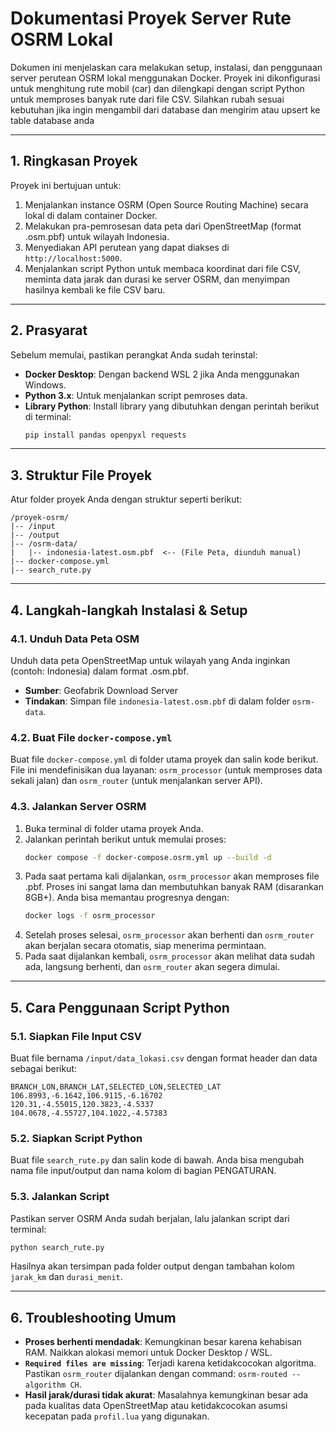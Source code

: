 
# Dokumentasi Proyek Server Rute OSRM Lokal

Dokumen ini menjelaskan cara melakukan setup, instalasi, dan penggunaan server perutean OSRM lokal menggunakan Docker. Proyek ini dikonfigurasi untuk menghitung rute mobil (car) dan dilengkapi dengan script Python untuk memproses banyak rute dari file CSV. Silahkan rubah sesuai kebutuhan jika ingin mengambil dari database dan mengirim atau upsert ke table database anda

-----

## 1\. Ringkasan Proyek

Proyek ini bertujuan untuk:

1.  Menjalankan instance OSRM (Open Source Routing Machine) secara lokal di dalam container Docker.
2.  Melakukan pra-pemrosesan data peta dari OpenStreetMap (format .osm.pbf) untuk wilayah Indonesia.
3.  Menyediakan API perutean yang dapat diakses di `http://localhost:5000`.
4.  Menjalankan script Python untuk membaca koordinat dari file CSV, meminta data jarak dan durasi ke server OSRM, dan menyimpan hasilnya kembali ke file CSV baru.

-----

## 2\. Prasyarat

Sebelum memulai, pastikan perangkat Anda sudah terinstal:

  * **Docker Desktop**: Dengan backend WSL 2 jika Anda menggunakan Windows.
  * **Python 3.x**: Untuk menjalankan script pemroses data.
  * **Library Python**: Install library yang dibutuhkan dengan perintah berikut di terminal:
    ```bash
    pip install pandas openpyxl requests
    ```

-----

## 3\. Struktur File Proyek

Atur folder proyek Anda dengan struktur seperti berikut:

```
/proyek-osrm/
|-- /input
|-- /output
|-- /osrm-data/
|   |-- indonesia-latest.osm.pbf  <-- (File Peta, diunduh manual)
|-- docker-compose.yml
|-- search_rute.py
```

-----

## 4\. Langkah-langkah Instalasi & Setup

### 4.1. Unduh Data Peta OSM

Unduh data peta OpenStreetMap untuk wilayah yang Anda inginkan (contoh: Indonesia) dalam format .osm.pbf.

  * **Sumber**: Geofabrik Download Server
  * **Tindakan**: Simpan file `indonesia-latest.osm.pbf` di dalam folder `osrm-data`.

### 4.2. Buat File `docker-compose.yml`

Buat file `docker-compose.yml` di folder utama proyek dan salin kode berikut. File ini mendefinisikan dua layanan: `osrm_processor` (untuk memproses data sekali jalan) dan `osrm_router` (untuk menjalankan server API).


### 4.3. Jalankan Server OSRM

1.  Buka terminal di folder utama proyek Anda.
2.  Jalankan perintah berikut untuk memulai proses:
    ```bash
    docker compose -f docker-compose.osrm.yml up --build -d
    ```
3.  Pada saat pertama kali dijalankan, `osrm_processor` akan memproses file .pbf. Proses ini sangat lama dan membutuhkan banyak RAM (disarankan 8GB+). Anda bisa memantau progresnya dengan:
    ```bash
    docker logs -f osrm_processor
    ```
4.  Setelah proses selesai, `osrm_processor` akan berhenti dan `osrm_router` akan berjalan secara otomatis, siap menerima permintaan.
5.  Pada saat dijalankan kembali, `osrm_processor` akan melihat data sudah ada, langsung berhenti, dan `osrm_router` akan segera dimulai.

-----

## 5\. Cara Penggunaan Script Python

### 5.1. Siapkan File Input CSV

Buat file bernama `/input/data_lokasi.csv` dengan format header dan data sebagai berikut:

```csv
BRANCH_LON,BRANCH_LAT,SELECTED_LON,SELECTED_LAT
106.8993,-6.1642,106.9115,-6.16702
120.31,-4.55015,120.3823,-4.5337
104.0678,-4.55727,104.1022,-4.57383
```

### 5.2. Siapkan Script Python

Buat file `search_rute.py` dan salin kode di bawah. Anda bisa mengubah nama file input/output dan nama kolom di bagian PENGATURAN.

### 5.3. Jalankan Script

Pastikan server OSRM Anda sudah berjalan, lalu jalankan script dari terminal:

```bash
python search_rute.py
```

Hasilnya akan tersimpan pada folder output dengan tambahan kolom `jarak_km` dan `durasi_menit`.

-----

## 6\. Troubleshooting Umum

  * **Proses berhenti mendadak**: Kemungkinan besar karena kehabisan RAM. Naikkan alokasi memori untuk Docker Desktop / WSL.
  * **`Required files are missing`**: Terjadi karena ketidakcocokan algoritma. Pastikan `osrm_router` dijalankan dengan command: `osrm-routed --algorithm CH`.
  * **Hasil jarak/durasi tidak akurat**: Masalahnya kemungkinan besar ada pada kualitas data OpenStreetMap atau ketidakcocokan asumsi kecepatan pada `profil.lua` yang digunakan.
